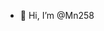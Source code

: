 - 👋 Hi, I’m @Mn258
<!---
Mn258/Mn258 is a ✨ special ✨ repository because its `README.md` (this file) appears on your GitHub profile.
You can click the Preview link to take a look at your changes.
--->
